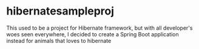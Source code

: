 # hibernatesampleproj 

This used to be a project for Hibernate framework, but with all developer's woes seen everywhere, I decided to create a Spring Boot application instead for animals that loves to hibernate
